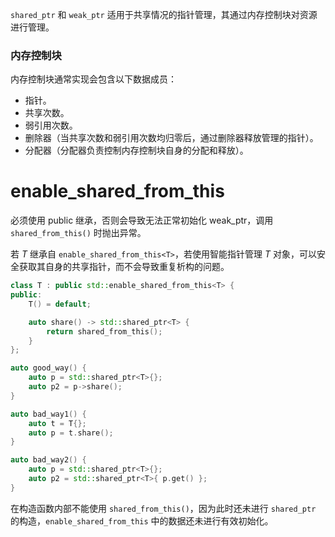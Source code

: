 `shared_ptr` 和 `weak_ptr` 适用于共享情况的指针管理，其通过内存控制块对资源进行管理。

### 内存控制块

内存控制块通常实现会包含以下数据成员：

- 指针。
- 共享次数。
- 弱引用次数。
- 删除器（当共享次数和弱引用次数均归零后，通过删除器释放管理的指针）。
- 分配器（分配器负责控制内存控制块自身的分配和释放）。

# enable_shared_from_this

必须使用 public 继承，否则会导致无法正常初始化 weak_ptr，调用 `shared_from_this()` 时抛出异常。

若 _T_ 继承自 `enable_shared_from_this<T>`，若使用智能指针管理 _T_ 对象，可以安全获取其自身的共享指针，而不会导致重复析构的问题。

```cpp
class T : public std::enable_shared_from_this<T> {
public:
    T() = default;

    auto share() -> std::shared_ptr<T> {
        return shared_from_this();
    }
};

auto good_way() {
    auto p = std::shared_ptr<T>{};
    auto p2 = p->share();
}

auto bad_way1() {
    auto t = T{};
    auto p = t.share();
}

auto bad_way2() {
    auto p = std::shared_ptr<T>{};
    auto p2 = std::shared_ptr<T>{ p.get() };
}
```

在构造函数内部不能使用 `shared_from_this()`，因为此时还未进行 `shared_ptr` 的构造，`enable_shared_from_this` 中的数据还未进行有效初始化。
